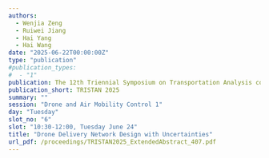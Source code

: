 ```yaml
---
authors:
  - Wenjia Zeng
  - Ruiwei Jiang
  - Hai Yang
  - Hai Wang
date: "2025-06-22T00:00:00Z"
type: "publication"
#publication_types:
#  - "1"
publication: The 12th Triennial Symposium on Transportation Analysis conference
publication_short: TRISTAN 2025
summary: ""
session: "Drone and Air Mobility Control 1"
day: "Tuesday"
slot_no: "6"
slot: "10:30-12:00, Tuesday June 24"
title: "Drone Delivery Network Design with Uncertainties"
url_pdf: /proceedings/TRISTAN2025_ExtendedAbstract_407.pdf
---
```

